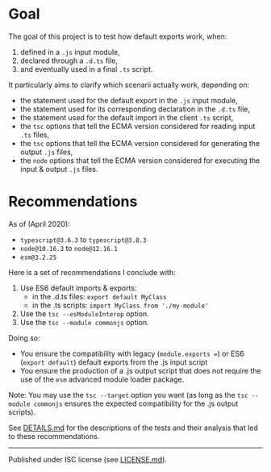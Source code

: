# Goal #

The goal of this project is to test how default exports work, when:
1. defined in a `.js` input module,
2. declared through a `.d.ts` file,
3. and eventually used in a final `.ts` script.

It particularly aims to clarify which scenarii actually work, depending on:
- the statement used for the default export in the `.js` input module,
- the statement used for its corresponding declaration in the `.d.ts` file,
- the statement used for the default import in the client `.ts` script,
- the `tsc` options that tell the ECMA version considered for reading input `.ts` files,
- the `tsc` options that tell the ECMA version considered for generating the output `.js` files,
- the `node` options that tell the ECMA version considered for executing the input & output `.js` files.

# Recommendations #

As of (April 2020):
- `typescript@3.6.3` to `typescript@3.8.3`
- `node@10.16.3` to `node@12.16.1`
- `esm@3.2.25`

Here is a set of recommendations I conclude with:
1. Use ES6 default imports & exports:
    - in the .d.ts files: `export default MyClass`
    - in the .ts scripts: `import MyClass from './my-module'`
2. Use the `tsc --esModuleInterop` option.
3. Use the `tsc --module commonjs` option.

Doing so:
- You ensure the compatibility with legacy (`module.exports =`) or ES6 (`export default`) default exports from the .js input script
- You ensure the production of a .js output script that does not require the use of the `esm` advanced module loader package.

Note: You may use the `tsc --target` option you want (as long as the `tsc --module commonjs` ensures the expected compatibility for the .js output scripts).

See [DETAILS.md](DETAILS.md) for the descriptions of the tests and their analysis that led to these recommendations.

---
Published under ISC license (see [LICENSE.md](./LICENSE.md)).
